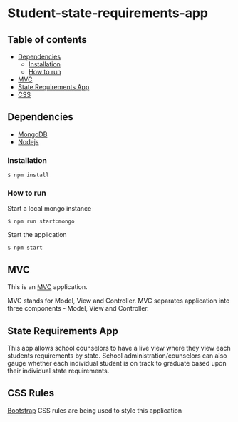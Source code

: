 # Student-state-requirements-app

## Table of contents

- [Dependencies](#dependecies)
  - [Installation](#installation)
  - [How to run](#how-to-run)
- [MVC](#mvc)
- [State Requirements App](#state-requirements-app)
- [CSS](#css-rules)

## Dependencies

- [MongoDB](https://www.mongodb.com/)
- [Nodejs](https://nodejs.org/)

### Installation

```
$ npm install
```

### How to run

Start a local mongo instance

```
$ npm run start:mongo
```

Start the application

```
$ npm start
```

## MVC

This is an [MVC](https://www.tutorialsteacher.com/mvc/mvc-architecture) application.

MVC stands for Model, View and Controller. MVC separates application into three components - Model, View and Controller.

## State Requirements App

This app allows school counselors to have a live view where they view each students requirements by state. School
administration/counselors can also gauge whether each individual student is on track to graduate based upon
their individual state requirements.

## CSS Rules

[Bootstrap](https://getbootstrap.com/docs/4.3) CSS rules are being used to style this application
